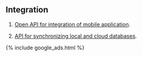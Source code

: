 
## Integration

1. [Open API for integration of mobile application](https://github.com/dvmorozov/expenses/issues/98).

1. [API for synchronizing local and cloud databases](https://github.com/dvmorozov/expenses/issues/99).

{% include google_ads.html %}
